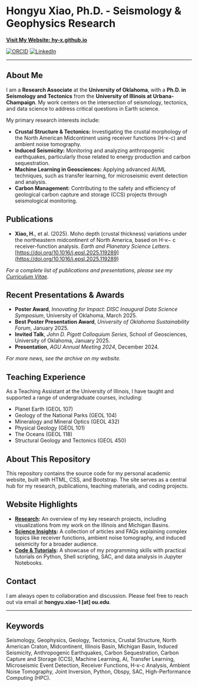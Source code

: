 # Hongyu Xiao, Ph.D. - Seismology & Geophysics Research

**[Visit My Website: hy-x.github.io](https://hy-x.github.io/)**

[![ORCID](https://img.shields.io/badge/ORCID-0000--0001--5403--4650-A6CE39?style=flat&logo=orcid)](https://orcid.org/0000-0001-5403-4650)
[![LinkedIn](https://img.shields.io/badge/LinkedIn-Hongyu%20Xiao-0A66C2?style=flat&logo=linkedin)](https://www.linkedin.com/in/hongyu-xiao-73177491)

---

## About Me

I am a **Research Associate** at the **University of Oklahoma**, with a **Ph.D. in Seismology and Tectonics** from the **University of Illinois at Urbana-Champaign**. My work centers on the intersection of seismology, tectonics, and data science to address critical questions in Earth science.

My primary research interests include:
-   **Crustal Structure & Tectonics:** Investigating the crustal morphology of the North American Midcontinent using receiver functions (H-κ-c) and ambient noise tomography.
-   **Induced Seismicity:** Monitoring and analyzing anthropogenic earthquakes, particularly those related to energy production and carbon sequestration.
-   **Machine Learning in Geosciences:** Applying advanced AI/ML techniques, such as transfer learning, for microseismic event detection and analysis.
-   **Carbon Management:** Contributing to the safety and efficiency of geological carbon capture and storage (CCS) projects through seismological monitoring.


## Publications

*   **Xiao, H.**, et al. (2025). Moho depth (crustal thickness) variations under the northeastern midcontinent of North America, based on H-κ− c receiver-function analysis. *Earth and Planetary Science Letters*. [https://doi.org/10.1016/j.epsl.2025.119289](https://doi.org/10.1016/j.epsl.2025.119289)

*For a complete list of publications and presentations, please see my [Curriculum Vitae](https://hy-x.github.io/HongyuX_cv_v_202503.pdf).*

## Recent Presentations & Awards

*   **Poster Award**, *Innovating for Impact: DISC Inaugural Data Science Symposium*, University of Oklahoma, March 2025.
*   **Best Poster Presentation Award**, *University of Oklahoma Sustainability Forum*, January 2025.
*   **Invited Talk**, *John D. Pigott Colloquium Series*, School of Geosciences, University of Oklahoma, January 2025.
*   **Presentation**, *AGU Annual Meeting 2024*, December 2024.

*For more news, see the archive on my website.*

## Teaching Experience

As a Teaching Assistant at the University of Illinois, I have taught and supported a range of undergraduate courses, including:
*   Planet Earth (GEOL 107)
*   Geology of the National Parks (GEOL 104)
*   Mineralogy and Mineral Optics (GEOL 432)
*   Physical Geology (GEOL 101)
*   The Oceans (GEOL 118)
*   Structural Geology and Tectonics (GEOL 450)

## About This Repository

This repository contains the source code for my personal academic website, built with HTML, CSS, and Bootstrap. The site serves as a central hub for my research, publications, teaching materials, and coding projects.

## Website Highlights

*   **[Research](https://hy-x.github.io/#Research):** An overview of my key research projects, including visualizations from my work on the Illinois and Michigan Basins.
*   **[Science Insights](https://hy-x.github.io/Knowledge.html):** A collection of articles and FAQs explaining complex topics like receiver functions, ambient noise tomography, and induced seismicity for a broader audience.
*   **[Code & Tutorials](https://hy-x.github.io/Codes.html):** A showcase of my programming skills with practical tutorials on Python, Shell scripting, SAC, and data analysis in Jupyter Notebooks.

## Contact

I am always open to collaboration and discussion. Please feel free to reach out via email at **hongyu.xiao-1 [at] ou.edu**.

---

## Keywords

Seismology, Geophysics, Geology, Tectonics, Crustal Structure, North American Craton, Midcontinent, Illinois Basin, Michigan Basin, Induced Seismicity, Anthropogenic Earthquakes, Carbon Sequestration, Carbon Capture and Storage (CCS), Machine Learning, AI, Transfer Learning, Microseismic Event Detection, Receiver Functions, H-κ-c Analysis, Ambient Noise Tomography, Joint Inversion, Python, Obspy, SAC, High-Performance Computing (HPC).
